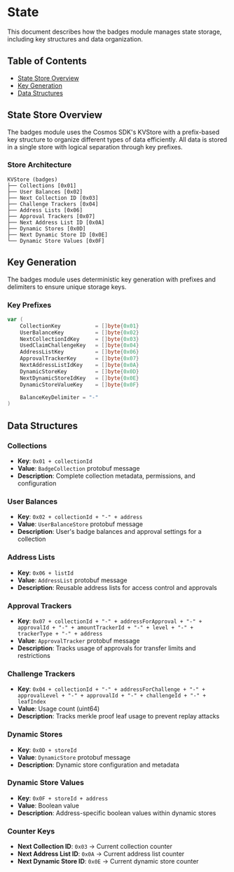 # State

This document describes how the badges module manages state storage, including key structures and data organization.

## Table of Contents

-   [State Store Overview](#state-store-overview)
-   [Key Generation](#key-generation)
-   [Data Structures](#data-structures)

## State Store Overview

The badges module uses the Cosmos SDK's KVStore with a prefix-based key structure to organize different types of data efficiently. All data is stored in a single store with logical separation through key prefixes.

### Store Architecture

```
KVStore (badges)
├── Collections [0x01]
├── User Balances [0x02]
├── Next Collection ID [0x03]
├── Challenge Trackers [0x04]
├── Address Lists [0x06]
├── Approval Trackers [0x07]
├── Next Address List ID [0x0A]
├── Dynamic Stores [0x0D]
├── Next Dynamic Store ID [0x0E]
└── Dynamic Store Values [0x0F]
```

## Key Generation

The badges module uses deterministic key generation with prefixes and delimiters to ensure unique storage keys.

### Key Prefixes

```go
var (
    CollectionKey           = []byte{0x01}
    UserBalanceKey          = []byte{0x02}
    NextCollectionIdKey     = []byte{0x03}
    UsedClaimChallengeKey   = []byte{0x04}
    AddressListKey          = []byte{0x06}
    ApprovalTrackerKey      = []byte{0x07}
    NextAddressListIdKey    = []byte{0x0A}
    DynamicStoreKey         = []byte{0x0D}
    NextDynamicStoreIdKey   = []byte{0x0E}
    DynamicStoreValueKey    = []byte{0x0F}

    BalanceKeyDelimiter = "-"
)
```

## Data Structures

### Collections

-   **Key**: `0x01 + collectionId`
-   **Value**: `BadgeCollection` protobuf message
-   **Description**: Complete collection metadata, permissions, and configuration

### User Balances

-   **Key**: `0x02 + collectionId + "-" + address`
-   **Value**: `UserBalanceStore` protobuf message
-   **Description**: User's badge balances and approval settings for a collection

### Address Lists

-   **Key**: `0x06 + listId`
-   **Value**: `AddressList` protobuf message
-   **Description**: Reusable address lists for access control and approvals

### Approval Trackers

-   **Key**: `0x07 + collectionId + "-" + addressForApproval + "-" + approvalId + "-" + amountTrackerId + "-" + level + "-" + trackerType + "-" + address`
-   **Value**: `ApprovalTracker` protobuf message
-   **Description**: Tracks usage of approvals for transfer limits and restrictions

### Challenge Trackers

-   **Key**: `0x04 + collectionId + "-" + addressForChallenge + "-" + approvalLevel + "-" + approvalId + "-" + challengeId + "-" + leafIndex`
-   **Value**: Usage count (uint64)
-   **Description**: Tracks merkle proof leaf usage to prevent replay attacks

### Dynamic Stores

-   **Key**: `0x0D + storeId`
-   **Value**: `DynamicStore` protobuf message
-   **Description**: Dynamic store configuration and metadata

### Dynamic Store Values

-   **Key**: `0x0F + storeId + address`
-   **Value**: Boolean value
-   **Description**: Address-specific boolean values within dynamic stores

### Counter Keys

-   **Next Collection ID**: `0x03` → Current collection counter
-   **Next Address List ID**: `0x0A` → Current address list counter
-   **Next Dynamic Store ID**: `0x0E` → Current dynamic store counter
